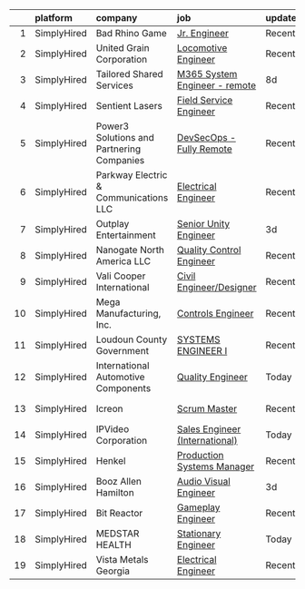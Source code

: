 

|    | platform    | company                                   | job                                                                                                                                        | update_time   | location           |
|---:|:------------|:------------------------------------------|:-------------------------------------------------------------------------------------------------------------------------------------------|:--------------|:-------------------|
|  1 | SimplyHired | Bad Rhino Game                            | [Jr. Engineer](https://www.simplyhired.com/job/ZqbhgwE955sTYP7hgYWABOr3SZ1uEM2M8UFAlbR06gWoQu34FnqJZA?q=visual+engineer)                   | Recently      | Remote             |
|  2 | SimplyHired | United Grain Corporation                  | [Locomotive Engineer](https://www.simplyhired.com/job/3Iz4H_QMu9PkYKcGgHzWGPCXLP6UW8TpeMpN_axQfMIvpjSdx8lcow?q=visual+engineer)            | Recently      | Moccasin, MT       |
|  3 | SimplyHired | Tailored Shared Services                  | [M365 System Engineer - remote](https://www.simplyhired.com/job/ZmNjo0LeLuInXVUjzG0oLeCmUbjjD9hbCtVDtFgkTz1MvxH_ZGyVCA?q=visual+engineer)  | 8d            | Remote             |
|  4 | SimplyHired | Sentient Lasers                           | [Field Service Engineer](https://www.simplyhired.com/job/KXs9pA1uFrGLpb6y3yFs5ybAWhDWv1s02zRiPR2eVDwzhXIQ10hp1w?q=visual+engineer)         | Recently      | Park City, UT      |
|  5 | SimplyHired | Power3 Solutions and Partnering Companies | [DevSecOps - Fully Remote](https://www.simplyhired.com/job/20bYPoSGFjgBWxtuOcutCZ0n5tmVl0HpIV9Mb0w7BoTweshRrdZ4hg?q=visual+engineer)       | Recently      | Remote             |
|  6 | SimplyHired | Parkway Electric & Communications LLC     | [Electrical Engineer](https://www.simplyhired.com/job/USKrkUPffAtlJQ8ie9ZRYx_3HZhBSMvg5QsoWenX0kv1iKFJrGvTnA?q=visual+engineer)            | Recently      | Holland, MI        |
|  7 | SimplyHired | Outplay Entertainment                     | [Senior Unity Engineer](https://www.simplyhired.com/job/mXVQFvDr9672Jbeaa6PRea4jmfjzhC8KPYevHqkZfA7gz1rEzsSmQA?q=visual+engineer)          | 3d            | Remote             |
|  8 | SimplyHired | Nanogate North America LLC                | [Quality Control Engineer](https://www.simplyhired.com/job/9iZb-sj6vDVkvGJdufDTv2tY0puAQu-7MIIJoqPxD2KQIOS9VneCoA?q=visual+engineer)       | Recently      | Mansfield, OH      |
|  9 | SimplyHired | Vali Cooper International                 | [Civil Engineer/Designer](https://www.simplyhired.com/job/kiLveJ_78OG_yOmTXP6X7ZT1NADX3xC7jLb0oSeqdZxwU-AxChArMw?q=visual+engineer)        | Recently      | New Orleans, LA    |
| 10 | SimplyHired | Mega Manufacturing, Inc.                  | [Controls Engineer](https://www.simplyhired.com/job/A-PuLvSL_MSX4LQRH98oIWQQrXj2TQ7eGS_jFvpYgV-Fy8o4GRfiNw?q=visual+engineer)              | Recently      | Rockford, IL       |
| 11 | SimplyHired | Loudoun County Government                 | [SYSTEMS ENGINEER I](https://www.simplyhired.com/job/PvZL9QaRrFZZABO5nBmqH83GONuko4F5SQonosNosm8r2_UdOccAsw?q=visual+engineer)             | Recently      | Leesburg, VA       |
| 12 | SimplyHired | International Automotive Components       | [Quality Engineer](https://www.simplyhired.com/job/rstvmAdPuEoJn7UxvDph8YKlyc_1VNujbGD2KeQN2kcIuQSiI5A9lw?q=visual+engineer)               | Today         | Strasburg, VA      |
| 13 | SimplyHired | Icreon                                    | [Scrum Master](https://www.simplyhired.com/job/ftvZj5JQXpcfmUwc10n5XI43qw5Wz7Zl39kixhs5jiHffh1b4T3Nnw?q=visual+engineer)                   | Recently      | Remote +1 location |
| 14 | SimplyHired | IPVideo Corporation                       | [Sales Engineer (International)](https://www.simplyhired.com/job/128zkPKEr9t7qYGHPnX5q-1n_y809b-qWL-6jdgefKkXyOVKWAgvZQ?q=visual+engineer) | Today         | Remote             |
| 15 | SimplyHired | Henkel                                    | [Production Systems Manager](https://www.simplyhired.com/job/xl17XXS7MPLotLxfzk-SYwlKokquUdUj6uEqt8iCncVfys-f8X6tug?q=visual+engineer)     | Recently      | Geneva, NY         |
| 16 | SimplyHired | Booz Allen Hamilton                       | [Audio Visual Engineer](https://www.simplyhired.com/job/bZpMMylCm3Pkn_zySDMY7EA0ceVNTjdI3W3Ia0GnreRbzrhTuhrPQQ?q=visual+engineer)          | 3d            | Washington, DC     |
| 17 | SimplyHired | Bit Reactor                               | [Gameplay Engineer](https://www.simplyhired.com/job/Q65xnAnieQUsEv3hs39M74-Zib0L567BlOd6jjQ7zMZ_kFUYV_DZ1w?q=visual+engineer)              | Recently      | Hunt Valley, MD    |
| 18 | SimplyHired | MEDSTAR HEALTH                            | [Stationary Engineer](https://www.simplyhired.com/job/wWSbAjR7HJjY6GXJNoD4puSrGclRqMXGbJaJa-cNgKEuOV6drHiFKA?q=visual+engineer)            | Today         | Baltimore, MD      |
| 19 | SimplyHired | Vista Metals Georgia                      | [Electrical Engineer](https://www.simplyhired.com/job/MQRIfDarrGRKT9q4NnIcI1CegcN7EW1CvYfd7u1JnC1A8FGbSV4fMw?q=visual+engineer)            | Recently      | Adairsville, GA    |